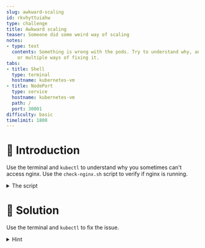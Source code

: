 ```yaml
---
slug: awkward-scaling
id: rkvhyttuiahw
type: challenge
title: Awkward scaling
teaser: Someone did some weird way of scaling
notes:
- type: text
  contents: Something is wrong with the pods. Try to understand why, and find one
    or multiple ways of fixing it.
tabs:
- title: Shell
  type: terminal
  hostname: kubernetes-vm
- title: NodePort
  type: service
  hostname: kubernetes-vm
  path: /
  port: 30001
difficulty: basic
timelimit: 1800
---
```


👋 Introduction
===============

Use the terminal and `kubectl` to understand why you sometimes can't access nginx.
Use the `check-nginx.sh` script to verify if nginx is running.

<details>
  <summary>The script</summary>

```
#!/bin/bash

echo "Checking nginx"
for i in {1..10}
do
curl -s -o /dev/null -w "Response: %{http_code} %{errormsg}" localhost:30001
echo ""
sleep 2
done
```
</details>

🏁 Solution
===========

Use the terminal and `kubectl` to fix the issue.

<details>
  <summary>Hint</summary>

Someone created a second deployment instead of changing the number of replicas. Use `k scale`? Or edit the deployment?
Also this is a great opportunity to talk about `readinessProbes` and `livenessProbes`.

</details>
